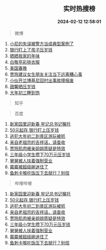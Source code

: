 <div align="center"><h2>实时热搜榜</h2><h4>2024-02-12 12:58:01</h4></div>

> 微博  

1. [小尼的失误被警方当成典型案例了](https://s.weibo.com/weibo?q=%23%E5%B0%8F%E5%B0%BC%E7%9A%84%E5%A4%B1%E8%AF%AF%E8%A2%AB%E8%AD%A6%E6%96%B9%E5%BD%93%E6%88%90%E5%85%B8%E5%9E%8B%E6%A1%88%E4%BE%8B%E4%BA%86%23&t=31&band_rank=1&Refer=top)<br />
2. [银行盯上了孩子压岁钱](https://s.weibo.com/weibo?q=%23%E9%93%B6%E8%A1%8C%E7%9B%AF%E4%B8%8A%E4%BA%86%E5%AD%A9%E5%AD%90%E5%8E%8B%E5%B2%81%E9%92%B1%23&t=31&band_rank=2&Refer=top)<br />
3. [晒晒我家的年味](https://s.weibo.com/weibo?q=%23%E6%99%92%E6%99%92%E6%88%91%E5%AE%B6%E7%9A%84%E5%B9%B4%E5%91%B3%23&t=31&band_rank=3&Refer=top)<br />
4. [白敬亭彩排衣服](https://s.weibo.com/weibo?q=%E7%99%BD%E6%95%AC%E4%BA%AD%E5%BD%A9%E6%8E%92%E8%A1%A3%E6%9C%8D&t=31&band_rank=4&Refer=top)<br />
5. [美国春晚](https://s.weibo.com/weibo?q=%E7%BE%8E%E5%9B%BD%E6%98%A5%E6%99%9A&t=31&band_rank=5&Refer=top)<br />
6. [贾玲建议女生朋友关注当下远离糟心事](https://s.weibo.com/weibo?q=%23%E8%B4%BE%E7%8E%B2%E5%BB%BA%E8%AE%AE%E5%A5%B3%E7%94%9F%E6%9C%8B%E5%8F%8B%E5%85%B3%E6%B3%A8%E5%BD%93%E4%B8%8B%E8%BF%9C%E7%A6%BB%E7%B3%9F%E5%BF%83%E4%BA%8B%23&t=31&band_rank=6&Refer=top)<br />
7. [小伙开兰博基尼回村出事故撞报废](https://s.weibo.com/weibo?q=%23%E5%B0%8F%E4%BC%99%E5%BC%80%E5%85%B0%E5%8D%9A%E5%9F%BA%E5%B0%BC%E5%9B%9E%E6%9D%91%E5%87%BA%E4%BA%8B%E6%95%85%E6%92%9E%E6%8A%A5%E5%BA%9F%23&t=31&band_rank=7&Refer=top)<br />
8. [甜馨晒压岁钱](https://s.weibo.com/weibo?q=%23%E7%94%9C%E9%A6%A8%E6%99%92%E5%8E%8B%E5%B2%81%E9%92%B1%23&t=31&band_rank=8&Refer=top)<br />
9. [大年初三睡到饱](https://s.weibo.com/weibo?q=%23%E5%A4%A7%E5%B9%B4%E5%88%9D%E4%B8%89%E7%9D%A1%E5%88%B0%E9%A5%B1%23&t=31&band_rank=9&Refer=top)<br />

> 知乎  


> 百度  

1. [新家园里迎新春 牢记总书记嘱托](https://www.baidu.com/s?wd=%E6%96%B0%E5%AE%B6%E5%9B%AD%E9%87%8C%E8%BF%8E%E6%96%B0%E6%98%A5+%E7%89%A2%E8%AE%B0%E6%80%BB%E4%B9%A6%E8%AE%B0%E5%98%B1%E6%89%98&sa=fyb_news&rsv_dl=fyb_news)<br />
2. [50元起存 银行盯上压岁钱](https://www.baidu.com/s?wd=50%E5%85%83%E8%B5%B7%E5%AD%98+%E9%93%B6%E8%A1%8C%E7%9B%AF%E4%B8%8A%E5%8E%8B%E5%B2%81%E9%92%B1&sa=fyb_news&rsv_dl=fyb_news)<br />
3. [逃犯大年初二到景区游玩被抓](https://www.baidu.com/s?wd=%E9%80%83%E7%8A%AF%E5%A4%A7%E5%B9%B4%E5%88%9D%E4%BA%8C%E5%88%B0%E6%99%AF%E5%8C%BA%E6%B8%B8%E7%8E%A9%E8%A2%AB%E6%8A%93&sa=fyb_news&rsv_dl=fyb_news)<br />
4. [来自老祖宗的吉祥话，请查收](https://www.baidu.com/s?wd=%E6%9D%A5%E8%87%AA%E8%80%81%E7%A5%96%E5%AE%97%E7%9A%84%E5%90%89%E7%A5%A5%E8%AF%9D%EF%BC%8C%E8%AF%B7%E6%9F%A5%E6%94%B6&sa=fyb_news&rsv_dl=fyb_news)<br />
5. [贾玲肌肉被亲姐姐质疑是特效](https://www.baidu.com/s?wd=%E8%B4%BE%E7%8E%B2%E8%82%8C%E8%82%89%E8%A2%AB%E4%BA%B2%E5%A7%90%E5%A7%90%E8%B4%A8%E7%96%91%E6%98%AF%E7%89%B9%E6%95%88&sa=fyb_news&rsv_dl=fyb_news)<br />
6. [三年级小学生攒下70万元压岁钱](https://www.baidu.com/s?wd=%E4%B8%89%E5%B9%B4%E7%BA%A7%E5%B0%8F%E5%AD%A6%E7%94%9F%E6%94%92%E4%B8%8B70%E4%B8%87%E5%85%83%E5%8E%8B%E5%B2%81%E9%92%B1&sa=fyb_news&rsv_dl=fyb_news)<br />
7. [舅舅被人扶着强制营业](https://www.baidu.com/s?wd=%E8%88%85%E8%88%85%E8%A2%AB%E4%BA%BA%E6%89%B6%E7%9D%80%E5%BC%BA%E5%88%B6%E8%90%A5%E4%B8%9A&sa=fyb_news&rsv_dl=fyb_news)<br />
8. [霉霉被超级碗迷住了](https://www.baidu.com/s?wd=%E9%9C%89%E9%9C%89%E8%A2%AB%E8%B6%85%E7%BA%A7%E7%A2%97%E8%BF%B7%E4%BD%8F%E4%BA%86&sa=fyb_news&rsv_dl=fyb_news)<br />
9. [鱼刺卡喉吃饭压下去就行？别信](https://www.baidu.com/s?wd=%E9%B1%BC%E5%88%BA%E5%8D%A1%E5%96%89%E5%90%83%E9%A5%AD%E5%8E%8B%E4%B8%8B%E5%8E%BB%E5%B0%B1%E8%A1%8C%EF%BC%9F%E5%88%AB%E4%BF%A1&sa=fyb_news&rsv_dl=fyb_news)<br />

> 哔哩哔哩  

1. [新家园里迎新春 牢记总书记嘱托](https://www.baidu.com/s?wd=%E6%96%B0%E5%AE%B6%E5%9B%AD%E9%87%8C%E8%BF%8E%E6%96%B0%E6%98%A5+%E7%89%A2%E8%AE%B0%E6%80%BB%E4%B9%A6%E8%AE%B0%E5%98%B1%E6%89%98&sa=fyb_news&rsv_dl=fyb_news)<br />
2. [50元起存 银行盯上压岁钱](https://www.baidu.com/s?wd=50%E5%85%83%E8%B5%B7%E5%AD%98+%E9%93%B6%E8%A1%8C%E7%9B%AF%E4%B8%8A%E5%8E%8B%E5%B2%81%E9%92%B1&sa=fyb_news&rsv_dl=fyb_news)<br />
3. [逃犯大年初二到景区游玩被抓](https://www.baidu.com/s?wd=%E9%80%83%E7%8A%AF%E5%A4%A7%E5%B9%B4%E5%88%9D%E4%BA%8C%E5%88%B0%E6%99%AF%E5%8C%BA%E6%B8%B8%E7%8E%A9%E8%A2%AB%E6%8A%93&sa=fyb_news&rsv_dl=fyb_news)<br />
4. [来自老祖宗的吉祥话，请查收](https://www.baidu.com/s?wd=%E6%9D%A5%E8%87%AA%E8%80%81%E7%A5%96%E5%AE%97%E7%9A%84%E5%90%89%E7%A5%A5%E8%AF%9D%EF%BC%8C%E8%AF%B7%E6%9F%A5%E6%94%B6&sa=fyb_news&rsv_dl=fyb_news)<br />
5. [贾玲肌肉被亲姐姐质疑是特效](https://www.baidu.com/s?wd=%E8%B4%BE%E7%8E%B2%E8%82%8C%E8%82%89%E8%A2%AB%E4%BA%B2%E5%A7%90%E5%A7%90%E8%B4%A8%E7%96%91%E6%98%AF%E7%89%B9%E6%95%88&sa=fyb_news&rsv_dl=fyb_news)<br />
6. [三年级小学生攒下70万元压岁钱](https://www.baidu.com/s?wd=%E4%B8%89%E5%B9%B4%E7%BA%A7%E5%B0%8F%E5%AD%A6%E7%94%9F%E6%94%92%E4%B8%8B70%E4%B8%87%E5%85%83%E5%8E%8B%E5%B2%81%E9%92%B1&sa=fyb_news&rsv_dl=fyb_news)<br />
7. [舅舅被人扶着强制营业](https://www.baidu.com/s?wd=%E8%88%85%E8%88%85%E8%A2%AB%E4%BA%BA%E6%89%B6%E7%9D%80%E5%BC%BA%E5%88%B6%E8%90%A5%E4%B8%9A&sa=fyb_news&rsv_dl=fyb_news)<br />
8. [霉霉被超级碗迷住了](https://www.baidu.com/s?wd=%E9%9C%89%E9%9C%89%E8%A2%AB%E8%B6%85%E7%BA%A7%E7%A2%97%E8%BF%B7%E4%BD%8F%E4%BA%86&sa=fyb_news&rsv_dl=fyb_news)<br />
9. [鱼刺卡喉吃饭压下去就行？别信](https://www.baidu.com/s?wd=%E9%B1%BC%E5%88%BA%E5%8D%A1%E5%96%89%E5%90%83%E9%A5%AD%E5%8E%8B%E4%B8%8B%E5%8E%BB%E5%B0%B1%E8%A1%8C%EF%BC%9F%E5%88%AB%E4%BF%A1&sa=fyb_news&rsv_dl=fyb_news)<br />

